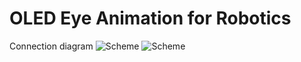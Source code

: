 # OLED Eye Animation for Robotics
Connection diagram
![Scheme](https://github.com/MasterArcanum/Kozmo_emotion/blob/main/scheme.png)
![Scheme](https://github.com/MasterArcanum/Kozmo_emotion/blob/main/emotion.png)


